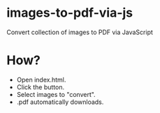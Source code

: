 # images-to-pdf-via-js
Convert collection of images to PDF via JavaScript

# How?
- Open index.html.
- Click the button.
- Select images to "convert".
- .pdf automatically downloads.
